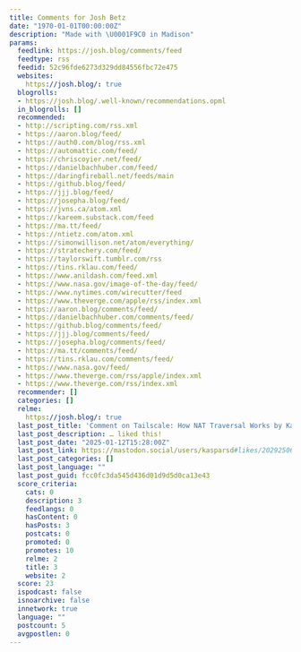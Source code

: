 ```yaml
---
title: Comments for Josh Betz
date: "1970-01-01T00:00:00Z"
description: "Made with \U0001F9C0 in Madison"
params:
  feedlink: https://josh.blog/comments/feed
  feedtype: rss
  feedid: 52c96fde6273d329dd84556fbc72e475
  websites:
    https://josh.blog/: true
  blogrolls:
  - https://josh.blog/.well-known/recommendations.opml
  in_blogrolls: []
  recommended:
  - http://scripting.com/rss.xml
  - https://aaron.blog/feed/
  - https://auth0.com/blog/rss.xml
  - https://automattic.com/feed/
  - https://chriscoyier.net/feed/
  - https://danielbachhuber.com/feed/
  - https://daringfireball.net/feeds/main
  - https://github.blog/feed/
  - https://jjj.blog/feed/
  - https://josepha.blog/feed/
  - https://jvns.ca/atom.xml
  - https://kareem.substack.com/feed
  - https://ma.tt/feed/
  - https://ntietz.com/atom.xml
  - https://simonwillison.net/atom/everything/
  - https://stratechery.com/feed/
  - https://taylorswift.tumblr.com/rss
  - https://tins.rklau.com/feed/
  - https://www.anildash.com/feed.xml
  - https://www.nasa.gov/image-of-the-day/feed/
  - https://www.nytimes.com/wirecutter/feed
  - https://www.theverge.com/apple/rss/index.xml
  - https://aaron.blog/comments/feed/
  - https://danielbachhuber.com/comments/feed/
  - https://github.blog/comments/feed/
  - https://jjj.blog/comments/feed/
  - https://josepha.blog/comments/feed/
  - https://ma.tt/comments/feed/
  - https://tins.rklau.com/comments/feed/
  - https://www.nasa.gov/feed/
  - https://www.theverge.com/rss/apple/index.xml
  - https://www.theverge.com/rss/index.xml
  recommender: []
  categories: []
  relme:
    https://josh.blog/: true
  last_post_title: 'Comment on Tailscale: How NAT Traversal Works by Kaspars'
  last_post_description: … liked this!
  last_post_date: "2025-01-12T15:28:00Z"
  last_post_link: https://mastodon.social/users/kasparsd#likes/202925060
  last_post_categories: []
  last_post_language: ""
  last_post_guid: fcc0fc3da545d436d01d9d5d0ca13e43
  score_criteria:
    cats: 0
    description: 3
    feedlangs: 0
    hasContent: 0
    hasPosts: 3
    postcats: 0
    promoted: 0
    promotes: 10
    relme: 2
    title: 3
    website: 2
  score: 23
  ispodcast: false
  isnoarchive: false
  innetwork: true
  language: ""
  postcount: 5
  avgpostlen: 0
---
```

